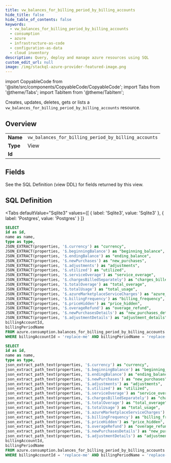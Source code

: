 ```yaml
--- 
title: vw_balances_for_billing_period_by_billing_accounts
hide_title: false
hide_table_of_contents: false
keywords:
  - vw_balances_for_billing_period_by_billing_accounts
  - consumption
  - azure
  - infrastructure-as-code
  - configuration-as-data
  - cloud inventory
description: Query, deploy and manage azure resources using SQL
custom_edit_url: null
image: /img/stackql-azure-provider-featured-image.png
---
```


import CopyableCode from '@site/src/components/CopyableCode/CopyableCode';
import Tabs from '@theme/Tabs';
import TabItem from '@theme/TabItem';

Creates, updates, deletes, gets or lists a <code>vw_balances_for_billing_period_by_billing_accounts</code> resource.

## Overview
<table><tbody>
<tr><td><b>Name</b></td><td><code>vw_balances_for_billing_period_by_billing_accounts</code></td></tr>
<tr><td><b>Type</b></td><td>View</td></tr>
<tr><td><b>Id</b></td><td><CopyableCode code="azure.consumption.vw_balances_for_billing_period_by_billing_accounts" /></td></tr>
</tbody></table>

## Fields

See the SQL Definition (view DDL) for fields returned by this view.

## SQL Definition

<Tabs
defaultValue="Sqlite3"
values={[
{ label: 'Sqlite3', value: 'Sqlite3' },
{ label: 'Postgres', value: 'Postgres' }
]}
>
<TabItem value="Sqlite3">

```sql
SELECT
id as id,
name as name,
type as type,
JSON_EXTRACT(properties, '$.currency') as "currency",
JSON_EXTRACT(properties, '$.beginningBalance') as "beginning_balance",
JSON_EXTRACT(properties, '$.endingBalance') as "ending_balance",
JSON_EXTRACT(properties, '$.newPurchases') as "new_purchases",
JSON_EXTRACT(properties, '$.adjustments') as "adjustments",
JSON_EXTRACT(properties, '$.utilized') as "utilized",
JSON_EXTRACT(properties, '$.serviceOverage') as "service_overage",
JSON_EXTRACT(properties, '$.chargesBilledSeparately') as "charges_billed_separately",
JSON_EXTRACT(properties, '$.totalOverage') as "total_overage",
JSON_EXTRACT(properties, '$.totalUsage') as "total_usage",
JSON_EXTRACT(properties, '$.azureMarketplaceServiceCharges') as "azure_marketplace_service_charges",
JSON_EXTRACT(properties, '$.billingFrequency') as "billing_frequency",
JSON_EXTRACT(properties, '$.priceHidden') as "price_hidden",
JSON_EXTRACT(properties, '$.overageRefund') as "overage_refund",
JSON_EXTRACT(properties, '$.newPurchasesDetails') as "new_purchases_details",
JSON_EXTRACT(properties, '$.adjustmentDetails') as "adjustment_details",
billingAccountId,
billingPeriodName
FROM azure.consumption.balances_for_billing_period_by_billing_accounts
WHERE billingAccountId = 'replace-me' AND billingPeriodName = 'replace-me';
```

</TabItem>
<TabItem value="Postgres">

```sql
SELECT
id as id,
name as name,
type as type,
json_extract_path_text(properties, '$.currency') as "currency",
json_extract_path_text(properties, '$.beginningBalance') as "beginning_balance",
json_extract_path_text(properties, '$.endingBalance') as "ending_balance",
json_extract_path_text(properties, '$.newPurchases') as "new_purchases",
json_extract_path_text(properties, '$.adjustments') as "adjustments",
json_extract_path_text(properties, '$.utilized') as "utilized",
json_extract_path_text(properties, '$.serviceOverage') as "service_overage",
json_extract_path_text(properties, '$.chargesBilledSeparately') as "charges_billed_separately",
json_extract_path_text(properties, '$.totalOverage') as "total_overage",
json_extract_path_text(properties, '$.totalUsage') as "total_usage",
json_extract_path_text(properties, '$.azureMarketplaceServiceCharges') as "azure_marketplace_service_charges",
json_extract_path_text(properties, '$.billingFrequency') as "billing_frequency",
json_extract_path_text(properties, '$.priceHidden') as "price_hidden",
json_extract_path_text(properties, '$.overageRefund') as "overage_refund",
json_extract_path_text(properties, '$.newPurchasesDetails') as "new_purchases_details",
json_extract_path_text(properties, '$.adjustmentDetails') as "adjustment_details",
billingAccountId,
billingPeriodName
FROM azure.consumption.balances_for_billing_period_by_billing_accounts
WHERE billingAccountId = 'replace-me' AND billingPeriodName = 'replace-me';
```

</TabItem>
</Tabs>
